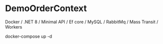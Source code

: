 # DemoOrderContext
Docker / .NET 8 / Minimal API / Ef core / MySQL / RabbitMq / Mass Transit / Workers

docker-compose up -d
